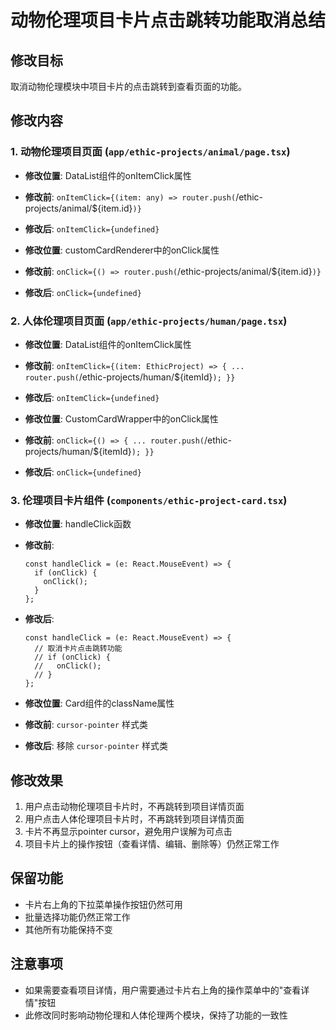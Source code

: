# 动物伦理项目卡片点击跳转功能取消总结

## 修改目标
取消动物伦理模块中项目卡片的点击跳转到查看页面的功能。

## 修改内容

### 1. 动物伦理项目页面 (`app/ethic-projects/animal/page.tsx`)
- **修改位置**: DataList组件的onItemClick属性
- **修改前**: `onItemClick={(item: any) => router.push(`/ethic-projects/animal/${item.id}`)}`
- **修改后**: `onItemClick={undefined}`

- **修改位置**: customCardRenderer中的onClick属性
- **修改前**: `onClick={() => router.push(`/ethic-projects/animal/${item.id}`)}`
- **修改后**: `onClick={undefined}`

### 2. 人体伦理项目页面 (`app/ethic-projects/human/page.tsx`)
- **修改位置**: DataList组件的onItemClick属性
- **修改前**: `onItemClick={(item: EthicProject) => { ... router.push(`/ethic-projects/human/${itemId}`); }}`
- **修改后**: `onItemClick={undefined}`

- **修改位置**: CustomCardWrapper中的onClick属性
- **修改前**: `onClick={() => { ... router.push(`/ethic-projects/human/${itemId}`); }}`
- **修改后**: `onClick={undefined}`

### 3. 伦理项目卡片组件 (`components/ethic-project-card.tsx`)
- **修改位置**: handleClick函数
- **修改前**: 
  ```tsx
  const handleClick = (e: React.MouseEvent) => {
    if (onClick) {
      onClick();
    }
  };
  ```
- **修改后**: 
  ```tsx
  const handleClick = (e: React.MouseEvent) => {
    // 取消卡片点击跳转功能
    // if (onClick) {
    //   onClick();
    // }
  };
  ```

- **修改位置**: Card组件的className属性
- **修改前**: `cursor-pointer` 样式类
- **修改后**: 移除 `cursor-pointer` 样式类

## 修改效果
1. 用户点击动物伦理项目卡片时，不再跳转到项目详情页面
2. 用户点击人体伦理项目卡片时，不再跳转到项目详情页面
3. 卡片不再显示pointer cursor，避免用户误解为可点击
4. 项目卡片上的操作按钮（查看详情、编辑、删除等）仍然正常工作

## 保留功能
- 卡片右上角的下拉菜单操作按钮仍然可用
- 批量选择功能仍然正常工作
- 其他所有功能保持不变

## 注意事项
- 如果需要查看项目详情，用户需要通过卡片右上角的操作菜单中的"查看详情"按钮
- 此修改同时影响动物伦理和人体伦理两个模块，保持了功能的一致性 